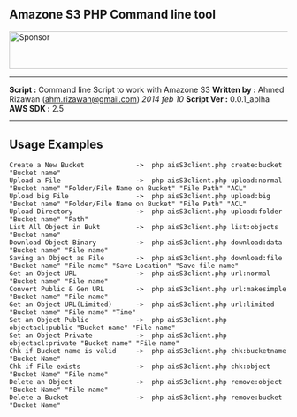Amazone S3 PHP Command line tool
----------

<a target='_blank' rel='nofollow' href='https://app.codesponsor.io/link/vc2sLTxDGVZTYPAjFfQvfnmy/arizawan/aiss3clientphp'>
  <img alt='Sponsor' width='888' height='68' src='https://app.codesponsor.io/embed/vc2sLTxDGVZTYPAjFfQvfnmy/arizawan/aiss3clientphp.svg' />
</a>

-----------------------------------------------------------
**Script	    :**	Command line Script to work with Amazone S3
**Written by  :**	Ahmed Rizawan (ahm.rizawan@gmail.com) *2014 feb 10*
**Script Ver  :**	0.0.1_aplha
**AWS SDK     :**	2.5

----------
Usage Examples
--------------------------------------------------------------------------------
	Create a New Bucket				-> 	php aisS3client.php create:bucket "Bucket name"
	Upload a File					-> 	php aisS3client.php upload:normal "Bucket name" "Folder/File Name on Bucket" "File Path" "ACL"
	Upload big File					-> 	php aisS3client.php upload:big "Bucket name" "Folder/File Name on Bucket" "File Path" "ACL"
	Upload Directory				-> 	php aisS3client.php upload:folder "Bucket name" "Path"
	List All Object in Bukt			-> 	php aisS3client.php list:objects "Bucket name"
	Download Object Binary			-> 	php aisS3client.php download:data "Bucket name" "File name"
	Saving an Object as File		->	php aisS3client.php download:file "Bucket name" "File name" "Save Location" "Save file name"
	Get an Object URL				->	php aisS3client.php url:normal "Bucket name" "File name"
	Convert Public & Gen URL		->	php aisS3client.php url:makesimple "Bucket name" "File name"
	Get an Object URL(Limited)		->	php aisS3client.php url:limited "Bucket name" "File name" "Time"
	Set an Object Public			->  php aisS3client.php objectacl:public "Bucket name" "File name"
	Set an Object Private			->  php aisS3client.php objectacl:private "Bucket name" "File name"
	Chk if Bucket name is valid		->	php aisS3client.php chk:bucketname "Bucket Name"
	Chk if File exists				->	php aisS3client.php chk:object "Bucket Name" "File name"
	Delete an Object				->  php aisS3client.php remove:object "Bucket Name" "File name"
	Delete a Bucket					->  php aisS3client.php remove:bucket "Bucket Name"

